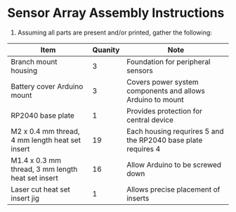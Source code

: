 # Sensor Array Assembly Instructions

1. Assuming all parts are present and/or printed, gather the following:

  | Item  | Quanity | Note | 
  | ------------- | ------------- | ------------- |
  | Branch mount housing | 3 | Foundation for peripheral sensors |
  | Battery cover Arduino mount | 3 | Covers power system components and allows Arduino to mount |
  | RP2040 base plate | 1 | Provides protection for central device |
  | M2 x 0.4 mm thread, 4 mm length heat set insert | 19 | Each housing requrires 5 and the RP2040 base plate requires 4 | 
  | M1.4 x 0.3 mm thread, 3 mm length heat set insert | 16 | Allow Arduino to be screwed down|
  | Laser cut heat set insert jig | 1 | Allows precise placement of inserts |  
